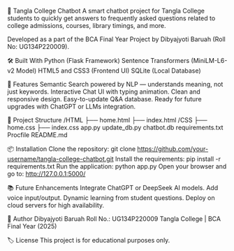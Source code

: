 📄 Tangla College Chatbot
A smart chatbot project for Tangla College students to quickly get answers to frequently asked questions related to college admissions, courses, library timings, and more.

Developed as a part of the BCA Final Year Project by Dibyajyoti Baruah (Roll No: UG134P220009).

🛠️ Built With
Python (Flask Framework)
Sentence Transformers (MiniLM-L6-v2 Model)
HTML5 and CSS3 (Frontend UI)
SQLite (Local Database)

🚀 Features
Semantic Search powered by NLP — understands meaning, not just keywords.
Interactive Chat UI with typing animation.
Clean and responsive design.
Easy-to-update Q&A database.
Ready for future upgrades with ChatGPT or LLMs integration.

📂 Project Structure
/HTML
  ├── home.html
  ├── index.html
/CSS
  ├── home.css
  ├── index.css
app.py
update_db.py
chatbot.db
requirements.txt
Procfile
README.md

📦 Installation
Clone the repository: git clone https://github.com/your-username/tangla-college-chatbot.git
Install the requirements: pip install -r requirements.txt
Run the application: python app.py
Open your browser and go to: http://127.0.0.1:5000/


📚 Future Enhancements
Integrate ChatGPT or DeepSeek AI models.
Add voice input/output.
Dynamic learning from student questions.
Deploy on cloud servers for high availability.

👤 Author
Dibyajyoti Baruah
Roll No.: UG134P220009
Tangla College | BCA Final Year (2025)

🏷️ License
This project is for educational purposes only.


